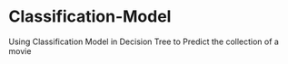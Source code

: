 # Classification-Model
Using Classification Model in Decision Tree to Predict the collection of a movie
